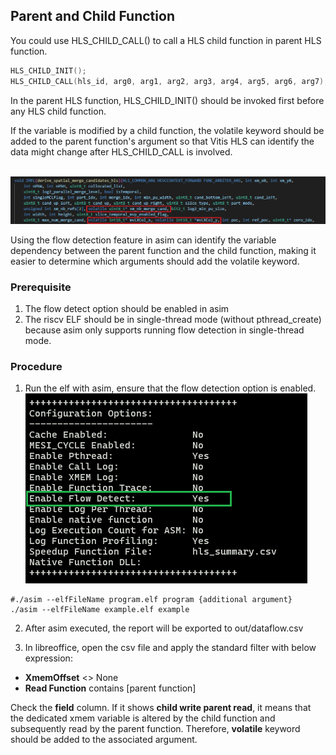 ## Parent and Child Function
You could use HLS_CHILD_CALL() to call a HLS child function in parent HLS function.

```C
HLS_CHILD_INIT();
HLS_CHILD_CALL(hls_id, arg0, arg1, arg2, arg3, arg4, arg5, arg6, arg7);
```

In the parent HLS function, HLS_CHILD_INIT() should be invoked first before any HLS child function.

If the variable is modified by a child function, the volatile keyword should be added to the parent function's argument so that Vitis HLS can identify the data might change after HLS_CHILD_CALL is involved.

<br/>![volatile example](img/flow_detect_volatile_example.png)

Using the flow detection feature in asim can identify the variable dependency between the parent function and the child function, making it easier to determine which arguments should add the volatile keyword.

### Prerequisite
1. The flow detect option should be enabled in asim
2. The riscv ELF should be in single-thread mode (without pthread_create) because asim only supports running flow detection in single-thread mode.

### Procedure
1. Run the elf with asim, ensure that the flow detection option is enabled.
<br/>![flow detect asim option](img/flow_detect_asim_option.png)

```console
#./asim --elfFileName program.elf program {additional argument}
./asim --elfFileName example.elf example
```

2. After asim executed, the report will be exported to out/dataflow.csv

3. In libreoffice, open the csv file and apply the standard filter with below expression:
* **XmemOffset** <> None
* **Read Function** contains [parent function]

Check the **field** column. If it shows **child write parent read**, it means that the dedicated xmem variable is altered by the child function and subsequently read by the parent function. Therefore, **volatile** keyword should be added to the associated argument.
